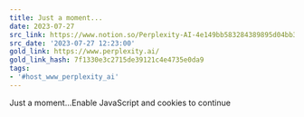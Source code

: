 ```yaml
---
title: Just a moment...
date: 2023-07-27
src_link: https://www.notion.so/Perplexity-AI-4e149bb583284389895d04bb30c48f4b
src_date: '2023-07-27 12:23:00'
gold_link: https://www.perplexity.ai/
gold_link_hash: 7f1330e3c2715de39121c4e4735e0da9
tags:
- '#host_www_perplexity_ai'
---
```



Just a moment...Enable JavaScript and cookies to continue